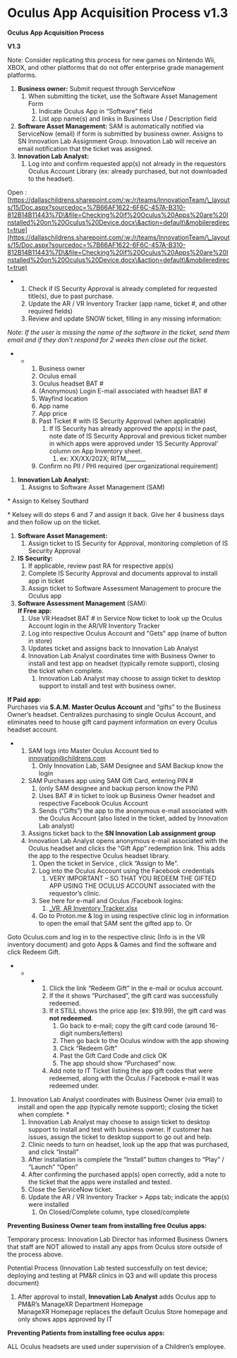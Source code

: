 # Oculus App Acquisition Process v1.3

**Oculus App Acquisition Process**

**V1.3**

Note: Consider replicating this process for new games on Nintendo Wii, XBOX, and other platforms that do not offer enterprise grade management platforms.

1. **Business owner:** Submit request through ServiceNow
   1. When submitting the ticket, use the Software Asset Management Form
      1. Indicate Oculus App in “Software” field
      2. List app name(s) and links in Business Use / Description field
2. **Software Asset Management:** SAM is automatically notified via ServiceNow (email) if form is submitted by business owner. Assigns to SN Innovation Lab Assignment Group. Innovation Lab will receive an email notification that the ticket was assigned.
3. **Innovation Lab Analyst:**
   1. Log into and confirm requested app(s) not already in the requestors Oculus Account Library (ex: already purchased, but not downloaded to the headset).

Open : [https://dallaschildrens.sharepoint.com/:w:/r/teams/InnovationTeam/\_layouts/15/Doc.aspx?sourcedoc=%7B66AF1622-6F6C-457A-B310-812B14B11443%7D\&file=Checking%20if%20Oculus%20Apps%20are%20Installed%20on%20Oculus%20Device.docx\&action=default\&mobileredirect=true](https://dallaschildrens.sharepoint.com/:w:/r/teams/InnovationTeam/\_layouts/15/Doc.aspx?sourcedoc=%7B66AF1622-6F6C-457A-B310-812B14B11443%7D\&file=Checking%20if%20Oculus%20Apps%20are%20Installed%20on%20Oculus%20Device.docx\&action=default\&mobileredirect=true)

*
  1. Check if IS Security Approval is already completed for requested title(s), due to past purchase.
  2. Update the AR / VR Inventory Tracker (app name, ticket #, and other required fields)
  3. Review and update SNOW ticket, filling in any missing information:

_Note: If the user is missing the name of the software in the ticket, send them email and if they don’t respond for 2 weeks then close out the ticket._

*
  *
    1. Business owner
    2. Oculus email
    3. Oculus headset BAT #
    4. (Anonymous) Login E-mail associated with headset BAT #
    5. Wayfind location
    6. App name
    7. App price
    8. Past Ticket # with IS Security Approval (when applicable)
       1. If IS Security has already approved the app(s) in the past, note date of IS Security Approval and previous ticket number in which apps were approved under ‘IS Security Approval’ column on App Inventory sheet.
          1. ex: XX/XX/202X; RITM\_\_\_\_\_\_\_
    9. Confirm no PII / PHI required (per organizational requirement)

1. **Innovation Lab Analyst:**
   1. Assigns to Software Asset Management (SAM)

\* Assign to Kelsey Southard

\* Kelsey will do steps 6 and 7 and assign it back. Give her 4 business days and then follow up on the ticket.

1. **Software Asset Management:**
   1. Assign ticket to IS Security for Approval, monitoring completion of IS Security Approval
2. **IS Security:**
   1. If applicable, review past RA for respective app(s)
   2. Complete IS Security Approval and documents approval to install app in ticket
   3. Assign ticket to Software Assessment Management to procure the Oculus app
3. **Software Assessment Management** (SAM):\
   **If Free app:**
   1. Use VR Headset BAT # in Service Now ticket to look up the Oculus Account login in the AR/VR Inventory Tracker
   2. Log into respective Oculus Account and "Gets" app (name of button in store)
   3. Updates ticket and assigns back to Innovation Lab Analyst
   4. Innovation Lab Analyst coordinates time with Business Owner to install and test app on headset (typically remote support), closing the ticket when complete.
      1. Innovation Lab Analyst may choose to assign ticket to desktop support to install and test with business owner.

**If Paid app:**\
Purchases via **S.A.M. Master Oculus Account** and “gifts” to the Business Owner’s headset. Centralizes purchasing to single Oculus Account, and eliminates need to house gift card payment information on every Oculus headset account.

*
  1. SAM logs into Master Oculus Account tied to [innovation@childrens.com](mailto:innovation@childrens.com)
     1. Only Innovation Lab, SAM Designee and SAM Backup know the login
  2. SAM Purchases app using SAM Gift Card, entering PIN #
     1. (only SAM designee and backup person know the PIN)
     2. Uses BAT # in ticket to look up Business Owner headset and respective Facebook Oculus Account
     3. Sends (“Gifts”) the app to the anonymous e-mail associated with the Oculus Account (also listed in the ticket, added by Innovation Lab analyst)
  3. Assigns ticket back to the **SN Innovation Lab assignment group**
  4. Innovation Lab Analyst opens anonymous e-mail associated with the Oculus headset and clicks the “Gift App” redemption link. This adds the app to the respective Oculus headset library.
     1. Open the ticket in Service , click “Assign to Me”.
     2. Log into the Oculus Account using the Facebook credentials
        1. VERY IMPORTANT – SO THAT YOU REDEEM THE GIFTED APP USING THE OCULUS ACCOUNT associated with the requestor’s clinic.
     3. See here for e-mail and Oculus /Facebook logins:
        1. [\_VR, AR Inventory Tracker.xlsx](https://dallaschildrens.sharepoint.com/:x:/t/InnovationTeam/EZvrjeDbtVJOlwvJKXSTpnYBNGfvyoOhb-vPb19lfyUGCQ?e=3vu4Zz)
     4. Go to Proton.me & log in using respective clinic log in information to open the email that SAM sent the gifted app to. Or

Goto Oculus.com and log in to the respective clinic (Info is in the VR inventory document) and goto Apps & Games and find the software and click Redeem Gift.

*
  *
    *
      1. Click the link “Redeem Gift” in the e-mail or oculus account.
      2. If the it shows “Purchased”, the gift card was successfully redeemed.
      3. If it STILL shows the price app (ex: $19.99), the gift card was **not redeemed**.
         1. Go back to e-mail; copy the gift card code (around 16-digit numbers/letters)
         2. Then go back to the Oculus window with the app showing
         3. Click “Redeem Gift”
         4. Past the Gift Card Code and click OK
         5. The app should show “Purchased” now.
      4. Add note to IT Ticket listing the app gift codes that were redeemed, along with the Oculus / Facebook e-mail it was redeemed under.

1. Innovation Lab Analyst coordinates with Business Owner (via email) to install and open the app (typically remote support); closing the ticket when complete.
   *
     1. Innovation Lab Analyst may choose to assign ticket to desktop support to install and test with business owner. If customer has issues, assign the ticket to desktop support to go out and help.
     2. Clinic needs to turn on headset, look up the app that was purchased, and click “Install”
     3. After installation is complete the “Install” button changes to “Play” / “Launch” “Open”
     4. After confirming the purchased app(s) open correctly, add a note to the ticket that the apps were installed and tested.
     5. Close the ServiceNow ticket.
     6. Update the AR / VR Inventory Tracker > Apps tab; indicate the app(s) were installed
        1. On Closed/Complete column, type closed/complete

**Preventing Business Owner team from installing free Oculus apps:**

Temporary process: Innovation Lab Director has informed Business Owners that staff are NOT allowed to install any apps from Oculus store outside of the process above.

Potential Process (Innovation Lab tested successfully on test device; deploying and testing at PM\&R clinics in Q3 and will update this process document)

1. After approval to install, **Innovation Lab Analyst** adds Oculus app to PM\&R’s ManageXR Department Homepage\
   ManageXR Homepage replaces the default Oculus Store homepage and only shows apps approved by IT

**Preventing Patients from installing free oculus apps:**

ALL Oculus headsets are used under supervision of a Children’s employee.
